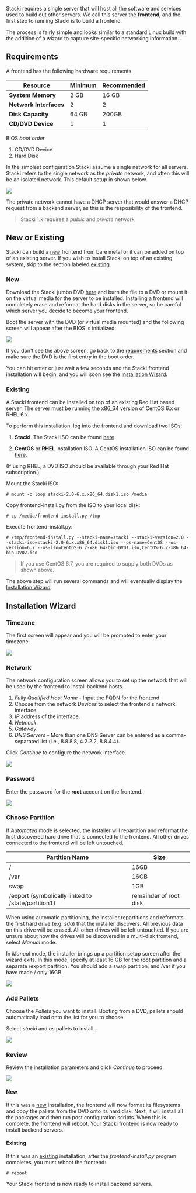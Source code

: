 Stacki requires a single server that will host all 
the software and services used to build out other servers. We 
call this server the **frontend**, and the first step to running 
Stacki is to build a frontend. 

The process is fairly simple and looks similar to a standard Linux
build with the addition of a wizard to capture site-specific
networking information.

## Requirements 
 
A frontend has the following hardware requirements.

**Resource** | Minimum | Recommended  
--- | --- | ---
**System Memory** | 2 GB | 16 GB  
**Network Interfaces** | 2 | 2  
**Disk Capacity** | 64 GB | 200GB  
**CD/DVD Device** | 1 | 1  
 
BIOS _boot order_
 
1. CD/DVD Device
2. Hard Disk

In the simplest configuration Stacki assume a single network for all
servers.
Stacki refers to the single network as the _private_ network, 
and often this will be an isolated network.
This default setup in shown below.

![](images/cluster-architecture-network.png)  

The private network cannot have a DHCP server that would answer 
a DHCP request from a backend server, as this is the resposibility of
the frontend.

> Stacki 1.x requires a _public_ and _private_ network

## New or Existing

Stacki can build a [new](#new) frontend from bare metal or it can be added on
top of an existing server.
If you wish to install Stacki on top of an existing system, skip to the
section labeled [existing](#existing).

### New

Download the Stacki jumbo DVD [here](http://stacki.s3.amazonaws.com/2.0/stacki-os-2.0-6.x.x86_64.disk1.iso) and burn the file to a DVD or
mount it on the virtual media for the server to be installed.
Installing a frontend will completely erase and reformat the hard disks in the
server, so be careful which server you decide to become your frontend.

Boot the server with the DVD (or virtual media mounted) and the
following screen will appear after the BIOS is initialized:

![](images/2.x/stack-iso-boot.png)

If you don't see the above screen, go back to
the [requirements](#requirements) section and
make sure the DVD is the first entry in the boot order.

You can hit enter or just wait a few seconds and the Stacki
frontend installation will begin, and you will soon see the
[Installation Wizard](#installation-wizard).

### Existing

A Stacki frontend can be installed on top of an existing Red Hat based server.
The server must be running the x86_64 version of CentOS 6.x or RHEL 6.x.

To perform this installation, log into the frontend and download two ISOs:

1. **Stacki**. The Stacki ISO can be found [here](http://stacki.s3.amazonaws.com/2.0/stacki-2.0-6.x.x86_64.disk1.iso).

2. **CentOS** or **RHEL** installation ISO. A CentOS installation ISO can be found [here](http://isoredirect.centos.org/centos/6/isos/x86_64/).

(If using RHEL, a DVD ISO should be available through your Red Hat subscription.)

Mount the Stacki ISO:

    # mount -o loop stacki-2.0-6.x.x86_64.disk1.iso /media

Copy frontend-install.py from the ISO to your local disk:

    # cp /media/frontend-install.py /tmp

Execute frontend-install.py:

    # /tmp/frontend-install.py --stacki-name=stacki --stacki-version=2.0 --stacki-iso=stacki-2.0-6.x.x86_64.disk1.iso --os-name=CentOS --os-version=6.7 --os-iso=CentOS-6.7-x86_64-bin-DVD1.iso,CentOS-6.7-x86_64-bin-DVD2.iso

> If you use CentOS 6.7, you are required to supply both DVDs as shown above.

The above step will run several commands and will eventually display
the [Installation Wizard](#installation-wizard).


## Installation Wizard

### Timezone

The first screen will appear and you will be prompted to enter your timezone:

![](images/2.x/stacki_config_step_1b.png)

### Network

The network configuration screen allows you to set up the network that will
be used by the frontend to install backend hosts.

1. _Fully Qualified Host Name_ - Input the FQDN for the frontend.
2. Choose from the network _Devices_ to select the frontend's network interface.
3. _IP_ address of the interface.
4. _Netmask_.
5. _Gateway_.
5. _DNS Servers_ - More than one DNS Server can be entered as a comma-separated list (i.e., 8.8.8.8, 4.2.2.2, 8.8.4.4).

Click _Continue_ to configure the network interface. 

![](images/2.x/stacki_config_step_2b.png)

### Password

Enter the password for the **root** account on the frontend.  

![](images/2.x/stacki_config_step_4.png)

### Choose Partition

If _Automated_ mode is selected, the installer will
repartition and reformat the first discovered hard drive
that is connected to the frontend. All other drives
connected to the frontend will be left untouched.

| Partition Name | Size |
| --------------- | ---- |
|       /        | 16GB |
|       /var     | 16GB |
|       swap     |  1GB | 
| /export (symbolically linked to /state/partition1)|remainder of root disk|

When using automatic partitioning, the installer repartitions
and reformats the first hard drive (e.g. _sda_) that the installer
discovers. All previous data on this drive will be erased.
All other drives will be left untouched. If you are unsure about how
the drives will be discovered in a multi-disk frontend,
select _Manual_ mode.

In _Manual_ mode, the installer brings up a partition setup
screen after the wizard exits. In this mode, specify at least 16 GB
for the root partition and a separate /export partition. You should add
a swap partition, and /var if you have made / only 16GB.

![](images/2.x/stacki_config_step_5.png)

### Add Pallets

Choose the _Pallets_ you want to install.
Booting from a DVD, pallets should automatically load onto the list for you to choose.

Select _stacki_ and _os_ pallets to install.

![](images/2.x/stacki_config_step_6a_2.png)

### Review

Review the installation parameters and click _Continue_ to proceed.

![](images/2.x/stacki_config_step_7_2.png) 

#### New

If this was a [new](#new) installation, the frontend will now format
its filesystems and copy the pallets from the DVD onto its hard disk.
Next, it will install all the packages and then run post configuration
scripts.
When this is complete, the frontend will reboot.
Your Stacki frontend is now ready to install backend servers.

#### Existing

If this was an [existing](#existing) installation, after the
_frontend-install.py_ program completes, you must reboot the frontend:

    # reboot

Your Stacki frontend is now ready to install backend servers.

